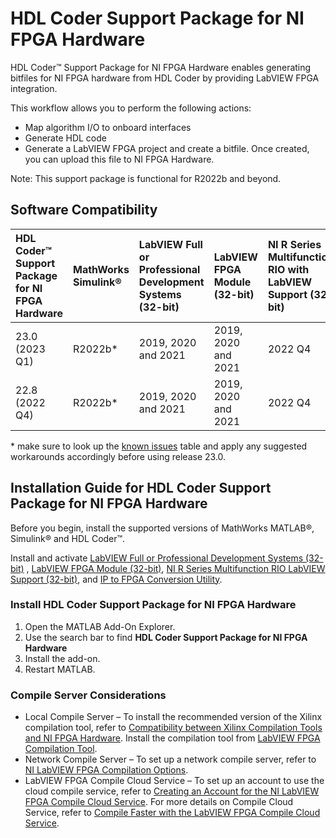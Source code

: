 # HDL Coder Support Package for NI FPGA Hardware

HDL Coder™ Support Package for NI FPGA Hardware enables generating bitfiles for NI FPGA hardware from HDL Coder by providing LabVIEW FPGA integration.

This workflow allows you to perform the following actions:

- Map algorithm I/O to onboard interfaces
- Generate HDL code
- Generate a LabVIEW FPGA project and create a bitfile. Once created, you can upload this file to NI FPGA Hardware.

Note: This support package is functional for R2022b and beyond.

## Software Compatibility

| HDL Coder™ Support Package for NI FPGA Hardware | MathWorks Simulink® | LabVIEW Full or Professional Development Systems (32-bit) | LabVIEW FPGA Module (32-bit) | NI R Series Multifunction RIO with LabVIEW Support (32-bit) | IP to FPGA Conversion Utility |
|:-|:-|:-|:-|:-|:-|
| 23.0 (2023 Q1) | R2022b* | 2019, 2020 and 2021 | 2019, 2020 and 2021 | 2022 Q4 | 2023 Q1 |
| 22.8 (2022 Q4) | R2022b* | 2019, 2020 and 2021 | 2019, 2020 and 2021 | 2022 Q4 | 2022 Q4 |

\* make sure to look up the [known issues](https://github.com/ni/hdlcoder-support-package-for-nifpga-hardware/releases/tag/v23.0) table and apply any suggested workarounds accordingly before using release 23.0.

## Installation Guide for HDL Coder Support Package for NI FPGA Hardware

Before you begin, install the supported versions of MathWorks MATLAB®, Simulink® and HDL Coder™.

Install and activate [LabVIEW Full or Professional Development Systems (32-bit)](https://www.ni.com/en-us/support/downloads/software-products/download.labview.html) , [LabVIEW FPGA Module (32-bit)](https://www.ni.com/en-us/support/downloads/software-products/download.labview-fpga-module.html), [NI R Series Multifunction RIO LabVIEW Support (32-bit)](https://www.ni.com/en-us/support/downloads/drivers/download.ni-r-series-multifunction-rio.html), and [IP to FPGA Conversion Utility](https://www.ni.com/en-us/support/downloads/software-products/download.ip-to-fpga-conversion-utility.html).


### Install HDL Coder Support Package for NI FPGA Hardware

1. Open the MATLAB Add-On Explorer.
1. Use the search bar to find **HDL Coder Support Package for NI FPGA Hardware**
1. Install the add-on.
1. Restart MATLAB.

### Compile Server Considerations

- Local Compile Server – To install the recommended version of the Xilinx compilation tool, refer to [Compatibility between Xilinx Compilation Tools and NI FPGA Hardware](https://www.ni.com/en-us/support/documentation/compatibility/19/compatibility-between-xilinx-compilation-tools-and-ni-fpga-hardware.html). Install the compilation tool from [LabVIEW FPGA Compilation Tool](https://www.ni.com/en-us/support/downloads/software-products/download.labview-fpga-compilation-tool.html).
- Network Compile Server – To set up a network compile server, refer to [NI LabVIEW FPGA Compilation Options](https://www.ni.com/en-us/innovations/white-papers/10/ni-labview-fpga-compilation-options.html).
- LabVIEW FPGA Compile Cloud Service – To set up an account to use the cloud compile service, refer to [Creating an Account for the NI LabVIEW FPGA Compile Cloud Service](https://knowledge.ni.com/KnowledgeArticleDetails?id=kA03q000000YIRcCAO&amp;l=en-IN). For more details on Compile Cloud Service, refer to [Compile Faster with the LabVIEW FPGA Compile Cloud Service](https://www.ni.com/en-us/support/documentation/supplemental/14/compile-faster-with-the-labview-fpga-compile-cloud-service.html).
